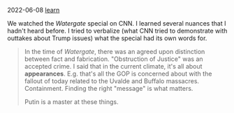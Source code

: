 2022-06-08 [learn](learn.md)

We watched the *Watergate* special on CNN. I learned several nuances that I hadn't heard before. I tried to verbalize (what CNN tried to demonstrate with outtakes about Trump issues) what the special had its own words for. 

> In the time of *Watergate*, there was an agreed upon distinction between fact and fabrication. "Obstruction of Justice" was an accepted crime. I said that in the current climate, it's all about **appearances**. E.g. that's all the GOP is concerned about with the fallout of today related to the Uvalde and Buffalo massacres. Containment. Finding the right "message" is what matters.
> 
> Putin is a master at these things.

